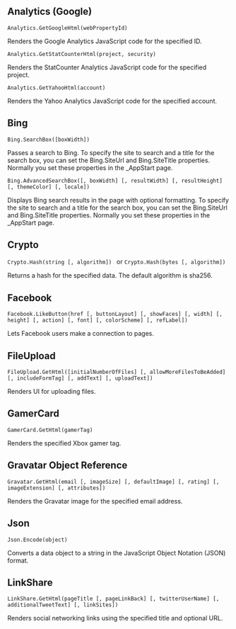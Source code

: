 ## Analytics (Google)
`Analytics.GetGoogleHtml(webPropertyId)`

Renders the Google Analytics JavaScript code for the specified ID.

`Analytics.GetStatCounterHtml(project, security)`

Renders the StatCounter Analytics JavaScript code for the specified project.

`Analytics.GetYahooHtml(account)`

Renders the Yahoo Analytics JavaScript code for the specified account.

## Bing
`Bing.SearchBox([boxWidth])`

Passes a search to Bing. To specify the site to search and a title for the search box, you can set the Bing.SiteUrl and Bing.SiteTitle properties. Normally you set these properties in the _AppStart page.

`Bing.AdvancedSearchBox([, boxWidth] [, resultWidth] [, resultHeight] [, themeColor] [, locale])`
  
Displays Bing search results in the page with optional formatting. To specify the site to search and a title for the search box, you  can set the Bing.SiteUrl and Bing.SiteTitle properties. Normally you set these properties in the _AppStart page.
  
## Crypto
`Crypto.Hash(string [, algorithm]) ` or `Crypto.Hash(bytes [, algorithm])`
  
Returns a hash for the specified data. The default algorithm is sha256.
  
## Facebook
`Facebook.LikeButton(href [, buttonLayout] [, showFaces] [, width] [, height] [, action] [, font] [, colorScheme] [, refLabel])`
  
Lets Facebook users make a connection to pages.
  
## FileUpload
  
`FileUpload.GetHtml([initialNumberOfFiles] [, allowMoreFilesToBeAdded] [, includeFormTag] [, addText] [, uploadText])`
  
Renders UI for uploading files.
  
## GamerCard
`GamerCard.GetHtml(gamerTag)`

Renders the specified Xbox gamer tag.

## Gravatar Object Reference
`Gravatar.GetHtml(email [, imageSize] [, defaultImage] [, rating] [, imageExtension] [, attributes])`

Renders the Gravatar image for the specified email address.

## Json
`Json.Encode(object)`

Converts a data object to a string in the JavaScript Object Notation (JSON) format.

## LinkShare
`LinkShare.GetHtml(pageTitle [, pageLinkBack] [, twitterUserName] [, additionalTweetText] [, linkSites])`

Renders social networking links using the specified title and optional URL.

## 
